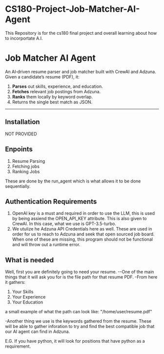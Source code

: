 # CS180-Project-Job-Matcher-AI-Agent
This Repository is for the cs180 final project and overall learning about how to incorportate A.I.

# Job Matcher AI Agent

An AI‑driven resume parser and job matcher built with CrewAI and Adzuna.  
Given a candidate’s resume (PDF), it:

1. **Parses** out skills, experience, and education.  
2. **Fetches** relevant job postings from Adzuna.  
3. **Ranks** them locally by keyword overlap.  
4. Returns the single best match as JSON.

---



## Installation

NOT PROVIDED

## Enpoints

1. Resume Parsing
2. Fetching jobs
3. Ranking Jobs

These are done by the run_agent which is what allows it to be done sequentially. 

## Authentication Requirements 
1. OpenAI key is a must and required in order to use the LLM, this is used by being assiend the OPEN_API_KEY attribute. This is also given to CrewAI.
   In this case, what we use is GPT-3.5-turbo.
2. We utulize he Adzuna API Credentials here as well.
     These are used in order for us to reach to Adzuna and seek that open sourced job board.
When one of these are missing, this program should not be functional and will throw out a runtime error.

## What is needed
Well, first you are definitely going to need your resume. 
--One of the main things that it will ask you for is the file path for that resume PDF.
-From here it gathers: 
1. Your Skills
2. Your Experience
3. Your Education

a small example of what the path can look like: "/home/user/resume.pdf"

-Another thing we use is the keywords gathered from the resume. These will be able to gather inforation to try and find the best compatible job that our AI agent can find in Adzuna. 

E.G. If you have python, it will look for positions that have python as a requirement. 
